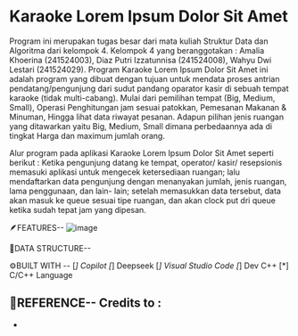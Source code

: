# Karaoke Lorem Ipsum Dolor Sit Amet

Program ini merupakan tugas besar dari mata kuliah Struktur Data dan Algoritma dari kelompok 4. Kelompok 4 yang beranggotakan : Amalia Khoerina (241524003), Diaz Putri Izzatunnisa (241524008), Wahyu Dwi Lestari (241524029). Program Karaoke Lorem Ipsum Dolor Sit Amet ini adalah program yang dibuat dengan tujuan untuk mendata proses antrian pendatang/pengunjung dari sudut pandang oparator kasir di sebuah tempat karaoke (tidak multi-cabang). Mulai dari pemilihan tempat (Big, Medium, Small), Operasi Penghitungan jam sesuai patokkan, Pemesanan Makanan & Minuman, Hingga lihat data riwayat pesanan. Adapun pilihan jenis ruangan yang ditawarkan yaitu Big, Medium, Small dimana perbedaannya ada di tingkat Harga dan maximum jumlah orang.

Alur program pada aplikasi Karaoke Lorem Ipsum Dolor Sit Amet seperti berikut : Ketika pengunjung datang ke tempat, operator/ kasir/ resepsionis memasuki aplikasi untuk mengecek ketersediaan ruangan; lalu mendaftarkan data pengunjung dengan menanyakan jumlah, jenis ruangan, lama penggunaan, dan lain- lain; setelah memasukkan data tersebut, data akan masuk ke queue sesuai tipe ruangan, dan akan clock put dri queue ketika sudah tepat jam yang dipesan.



🪶FEATURES--
![image](https://github.com/user-attachments/assets/1a6baa81-03d0-4e2a-a81e-669158f1d7e7)

🔗DATA STRUCTURE--


⚙️BUILT WITH --
[*]  Copilot
[*]  Deepseek
[*]  Visual Studio Code
[*]  Dev C++
[*]  C/C++ Language

📑REFERENCE--
Credits to :
-
-
